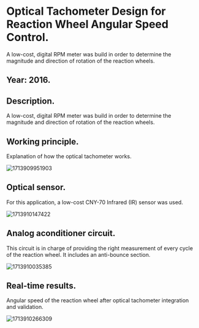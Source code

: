 # Optical Tachometer Design for Reaction Wheel Angular Speed Control.
A low-cost, digital RPM meter was build in order to determine the magnitude and direction of rotation of the reaction wheels.

## Year: 2016. 

## Description. 

A low-cost, digital RPM meter was build in order to determine the magnitude and direction of rotation of the reaction wheels.

## Working principle.

Explanation of how the optical tachometer works.

![1713909951903](https://github.com/Lechuga-Geronimo/Optical-Tacho-Reaction-Wheel/assets/142461885/4963f336-aae9-48cd-af17-05c5cca9bdb4)

## Optical sensor.

For this application, a low-cost CNY-70 Infrared (IR) sensor was used.

![1713910147422](https://github.com/Lechuga-Geronimo/Optical-Tacho-Reaction-Wheel/assets/142461885/394444f7-53e1-4ac5-b227-004fb3400fcb)

## Analog aconditioner circuit.

This circuit is in charge of providing the right measurement of every cycle of the reaction wheel. It includes an anti-bounce section.

![1713910035385](https://github.com/Lechuga-Geronimo/Optical-Tacho-Reaction-Wheel/assets/142461885/1eeb3247-db6c-42e4-acbf-38593d75a280)

## Real-time results. 

Angular speed of the reaction wheel after optical tachometer integration and validation.

![1713910266309](https://github.com/Lechuga-Geronimo/Optical-Tacho-Reaction-Wheel/assets/142461885/dede833c-ee15-47f1-8c6a-0aa7a5764134)
